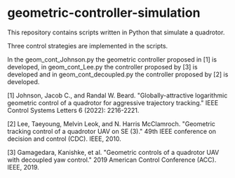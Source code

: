 # geometric-controller-simulation

This repository contains scripts written in Python that simulate a quadrotor.

Three control strategies are implemented in the scripts.

In the geom_cont_Johnson.py the geometric controller proposed in [1] is developed, in geom_cont_Lee.py the controller proposed by [3] is developed and in geom_cont_decoupled.py the controller proposed by [2] is developed.

[1] Johnson, Jacob C., and Randal W. Beard. "Globally-attractive logarithmic geometric control of a quadrotor for aggressive trajectory tracking." IEEE Control Systems Letters 6 (2022): 2216-2221.

[2] Lee, Taeyoung, Melvin Leok, and N. Harris McClamroch. "Geometric tracking control of a quadrotor UAV on SE (3)." 49th IEEE conference on decision and control (CDC). IEEE, 2010.

[3] Gamagedara, Kanishke, et al. "Geometric controls of a quadrotor UAV with decoupled yaw control." 2019 American Control Conference (ACC). IEEE, 2019.
